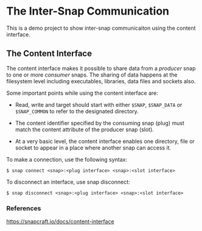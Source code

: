 
# The Inter-Snap Communication

This is a demo project to show inter-snap communicaiton using the content interface.

## The Content Interface

The content interface makes it possible to share data from a _producer_ snap to one or more _consumer_ snaps. The sharing of data happens at the filesystem level including executables, libraries, data files and sockets also.

Some important points while using the content interface are:

* Read, write and target should start with either `$SNAP`, `$SNAP_DATA` or `$SNAP_COMMON` to refer to the designated directory.

* The content identifier specified by the consuming snap (plug) must match the content attribute of the producer snap (slot).

* At a very basic level, the content interface enables one directory, file or socket to appear in a place where another snap can access it.

To make a connection, use the following syntax:

```
$ snap connect <snap>:<plug interface> <snap>:<slot interface>
```

To disconnect an interface, use snap disconnect:

```
$ snap disconnect <snap>:<plug interface> <snap>:<slot interface>
```

### References

https://snapcraft.io/docs/content-interface